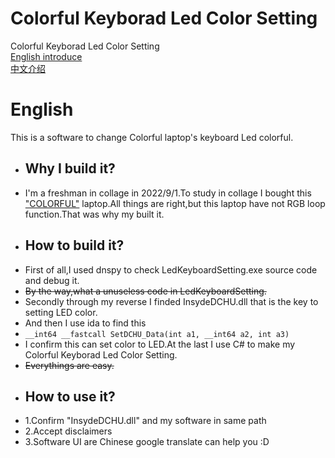# Colorful Keyborad Led Color Setting
Colorful Keyborad Led Color Setting  
[English introduce](#english)  
[中文介绍]()  
# English  
This is a software to change Colorful laptop's keyboard Led colorful.  
+ ## Why I build it?  
+ I'm a freshman in collage in 2022/9/1.To study in collage I bought this ["COLORFUL"](https://www.colorful.cn/) laptop.All things are right,but this laptop have not RGB loop function.That was why my built it.  
+ ## How to build it?  
+ First of all,I used dnspy to check LedKeyboardSetting.exe source code and debug it.  
+ <s> By the way,what a unuseless code in LedKeyboardSetting. </s>  
+ Secondly through my reverse I finded InsydeDCHU.dll that is the key to setting LED color.  
+ And then I use ida to find this  
+ `__int64 __fastcall SetDCHU_Data(int a1, __int64 a2, int a3)`  
+ I confirm this can set color to LED.At the last I use C# to make my Colorful Keyborad Led Color Setting.  
+ <s> Everythings are easy. </s>  
+  ## How to use it?  
+  1.Confirm "InsydeDCHU.dll" and my software in same path  
+  2.Accept disclaimers  
+  3.Software UI are Chinese google translate can help you :D  
[]("https://github.com/moshuiD/Colorful-Keyborad-Led-Color-Setting/blob/main/ui.png")  
